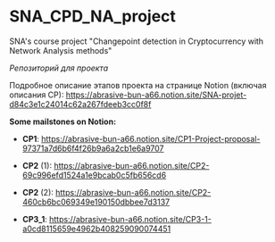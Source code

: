 # SNA_CPD_NA_project
SNA's course project "Changepoint detection in Cryptocurrency with  Network Analysis methods"

_Репозиторий для проекта_

Подробное описание этапов проекта на странице Notion (включая описания CP):
https://abrasive-bun-a66.notion.site/SNA-projet-d84c3e1c24014c62a267fdeeb3cc0f8f

**Some mailstones on Notion:**
- **CP1**: https://abrasive-bun-a66.notion.site/CP1-Project-proposal-97371a7d6b6f4f26b9a6a2cb1e6a9707 

- **CP2** (1): https://abrasive-bun-a66.notion.site/CP2-69c996efd1524a1e9bcab0c5fb656cd6 

- **CP2** (2): https://abrasive-bun-a66.notion.site/CP2-460cb6bc069349e190150dbbee7d3137 

- **CP3_1**: https://abrasive-bun-a66.notion.site/CP3-1-a0cd8115659e4962b408259090074451
